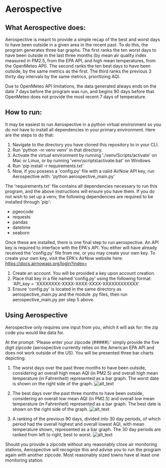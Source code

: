 # Aerospective

## What Aerospective does:

Aerospective is meant to provide a simple recap of the best and worst days to have been outside in a given area in the recent past. To do this, the program generates three bar graphs. The first ranks the ten worst
days to have been outside in the last three months (by mean air quality index measured in PM2.5, from the EPA API, and high mean temperatures, from the OpenMeteo API). The second ranks the ten best days to have
been outside, by the same metrics as the first. The third ranks the previous 3 thirty day intervals by the same metrics, prioritizing AQI.

Due to OpenMeteo API limitations, the data generated always ends on the date 7 days before the program was run, and begins 90 days before that. OpenMeteo does not provide the most recent 7 days of temperature.

## How to run:

It may be easiest to run Aerospective in a python virtual environment so you do not have to install all dependencies in your primary environment. Here are the steps to do that:

1) Navigate to the directory you have cloned this repository to in your CLI.
2) Run 'python -m venv venv' in that directory.
3) Activate the virtual environment by running
'./venv/Scripts/activate' on Mac or Linux, or by running 'venv\scripts\activate.bat' on Windows.
4) Run 'pip install -r requirements.txt'
5) Now, if you possess a 'config.py' file with a valid AirNow API key, run Aerospective with: 
'python aerospective_main.py'

The 'requirements.txt' file contains all dependencies necessary to run this program, and the above instructions will ensure you have them. If you do not wish to set up a venv, the following dependencies are required to be installed through 'pip':
- pgeocode
- requests
- pandas
- datetime
- seaborn

Once these are installed, there is one final step to run aerospective. An API key is required to interface with the EPA's API. You either will have already received the 'config.py' file from me, or you may create your own key. To create your own key, visit the EPA's AirNow website here: https://docs.airnowapi.org/login?index= 
1) Create an account. You will be provided a key upon account creation. 
2) Place that key in a file named 'config.py' using the following format:
'API_key = 'XXXXXXXX-XXXX-XXXX-XXXX-XXXXXXXXXXXX'
3) Ensure 'config.py' is located in the same directory as aerospective_main.py and the module .py files, then run aerospective_main.py per step 5 above.


## Using Aerospective

Aerospective only requires one input from you, which it will ask for: the zip code you would like data for. 

At the prompt: 'Please enter your zipcode (#####):'
simply provide the five digit zipcode (aerospective currently relies on the American EPA API and does not work outside of the US). You will be presented three bar charts depicting:

1) The worst days over the past three months to have been outside, considering an overall high mean AQI (in PM2.5) and overall high mean temperature (in Fahrenheit) represented as a bar graph. The worst date is shown on the right side of the graph.
![alt_text](https://i.imgur.com/Fsm9C2M.png)

2) The best days over the past three months to have been outside, considering an overall low mean AQI (in PM2.5) and overall low mean temperature (in Fahrenheit) represented as a bar graph. The best date is shown on the right side of the graph.
![alt_text](https://i.imgur.com/OlX2ksn.png)

3) A ranking of the previous 90 days, divided into 30 day periods, of which period had the overall highest and overall lowest AQI, with mean temperature shown, represented as a bar graph. The 30 day periods are ranked from left to right, best to worst.
![alt_text](https://i.imgur.com/lOXqhO4.png)

Should you provide a zipcode without any reasonably close air monitoring stations, Aerospective will recognize this and advise you to run the program again with another zipcode. Most reasonably sized towns have at least one monitoring station.
